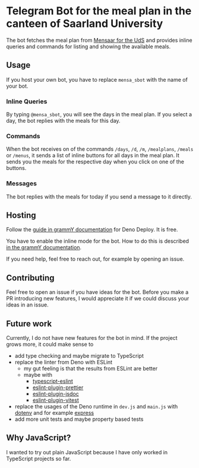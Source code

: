 # Telegram Bot for the meal plan in the canteen of Saarland University

The bot fetches the meal plan from [Mensaar for the UdS](https://mensaar.de/#/menu/sb)
and provides inline queries and commands for listing and showing the available meals.

## Usage

If you host your own bot, you have to replace `mensa_sbot` with the name of your bot.

### Inline Queries

By typing `@mensa_sbot`, you will see the days in the meal plan. If you
select a day, the bot replies with the meals for this day.

### Commands

When the bot receives on of the commands `/days`, `/d`, `/m`,
`/mealplans`, `/meals` or `/menus`, it sends a list of inline buttons
for all days in the meal plan. It sends you the meals for the
respective day when you click on one of the buttons.

### Messages

The bot replies with the meals for today if you send a message to it
directly.

## Hosting

Follow the [guide in grammY documentation](https://grammy.dev/hosting/deno-deploy)
for Deno Deploy. It is free.

You have to enable the inline mode for the bot. How to do this is described [in the grammY documentation](https://grammy.dev/plugins/inline-query#enabling-inline-mode).

If you need help, feel free to reach out, for example by opening an issue.

## Contributing

Feel free to open an issue if you have ideas for the bot. Before you make
a PR introducing new features, I would appreciate it if we could discuss
your ideas in an issue.

## Future work

Currently, I do not have new features for the bot in mind. If the
project grows more, it could make sense to

- add type checking and maybe migrate to TypeScript
- replace the linter from Deno with ESLint
  - my gut feeling is that the results from ESLint are better
  - maybe with
    - [typescript-eslint](https://typescript-eslint.io/)
    - [eslint-plugin-prettier](https://github.com/prettier/eslint-plugin-prettier)
    - [eslint-plugin-jsdoc](https://www.npmjs.com/package/eslint-plugin-jsdoc)
    - [eslint-plugin-vitest](https://www.npmjs.com/package/eslint-plugin-vitest)
- replace the usages of the Deno runtime in `dev.js` and `main.js` with
  [dotenv](https://www.npmjs.com/package/dotenv) and for example [express](https://expressjs.com/)
- add more unit tests and maybe property based tests

## Why JavaScript?

I wanted to try out plain JavaScript because I have only worked in
TypeScript projects so far.

